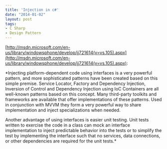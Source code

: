 ```yaml
---
title: 'Injection in c#'
date: "2014-01-02"
layout: post
tags:
- C Sharp
- Design Pattern
---
```


[http://msdn.microsoft.com/en-us/library/windowsphone/develop/jj721614(v=vs.105).aspx](http://msdn.microsoft.com/en-us/library/windowsphone/develop/jj721614(v=vs.105).aspx):

*Injecting platform-dependent code using interfaces is a very powerful pattern, and more sophisticated patterns have been created based on this simple premise. Service Locator, Factory and Dependency Injection, Inversion of Control and Dependency Injection using IoC Containers are all well-known patterns based on this concept. Many third-party toolkits and frameworks are available that offer implementations of these patterns. Used in conjunction with MVVM they form a very powerful way to share implementation and inject specializations when needed.

Another advantage of using interfaces is easier unit testing. Unit tests written to exercise the code in a class can mock an interface implementation to inject predictable behavior into the tests or to simplify the test by implementing the interface such that no services, data connections, or other dependencies are required for the unit tests.*
